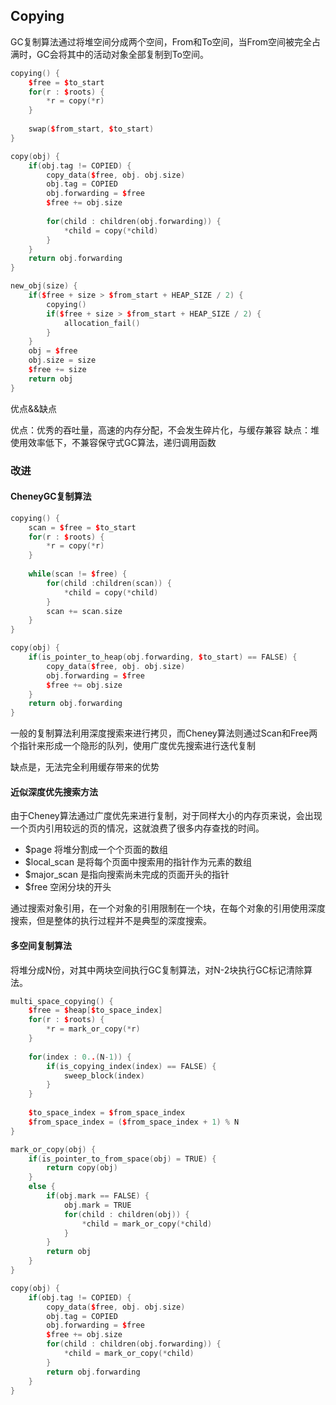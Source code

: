 ## Copying

GC复制算法通过将堆空间分成两个空间，From和To空间，当From空间被完全占满时，GC会将其中的活动对象全部复制到To空间。

```c++
copying() {
    $free = $to_start
    for(r : $roots) {
        *r = copy(*r)
    }
    
    swap($from_start, $to_start)
}

copy(obj) {
    if(obj.tag != COPIED) {
        copy_data($free, obj. obj.size)
        obj.tag = COPIED
        obj.forwarding = $free
        $free += obj.size
        
        for(child : children(obj.forwarding)) {
            *child = copy(*child)
        }
    }
    return obj.forwarding
}

new_obj(size) {
    if($free + size > $from_start + HEAP_SIZE / 2) {
        copying()
        if($free + size > $from_start + HEAP_SIZE / 2) {
            allocation_fail()
        }
    }
    obj = $free
    obj.size = size
    $free += size
    return obj
}


```
优点&&缺点

优点：优秀的吞吐量，高速的内存分配，不会发生碎片化，与缓存兼容
缺点：堆使用效率低下，不兼容保守式GC算法，递归调用函数

### 改进

#### CheneyGC复制算法

```c++
copying() {
    scan = $free = $to_start
    for(r : $roots) {
        *r = copy(*r)
    }
    
    while(scan != $free) {
        for(child :children(scan)) {
            *child = copy(*child)
        }
        scan += scan.size
    }
}

copy(obj) {
    if(is_pointer_to_heap(obj.forwarding, $to_start) == FALSE) {
        copy_data($free, obj. obj.size)
        obj.forwarding = $free
        $free += obj.size
    }
    return obj.forwarding
}
```

一般的复制算法利用深度搜索来进行拷贝，而Cheney算法则通过Scan和Free两个指针来形成一个隐形的队列，使用广度优先搜索进行迭代复制

缺点是，无法完全利用缓存带来的优势

#### 近似深度优先搜索方法

由于Cheney算法通过广度优先来进行复制，对于同样大小的内存页来说，会出现一个页内引用较远的页的情况，这就浪费了很多内存查找的时间。

* $page 将堆分割成一个个页面的数组
* $local_scan 是将每个页面中搜索用的指针作为元素的数组
* $major_scan 是指向搜索尚未完成的页面开头的指针
* $free 空闲分块的开头

通过搜索对象引用，在一个对象的引用限制在一个块，在每个对象的引用使用深度搜索，但是整体的执行过程并不是典型的深度搜索。


#### 多空间复制算法

将堆分成N份，对其中两块空间执行GC复制算法，对N-2块执行GC标记清除算法。

```c++
multi_space_copying() {
    $free = $heap[$to_space_index]
    for(r : $roots) {
        *r = mark_or_copy(*r)
    }
    
    for(index : 0..(N-1)) {
        if(is_copying_index(index) == FALSE) {
            sweep_block(index)
        }
    }
    
    $to_space_index = $from_space_index
    $from_space_index = ($from_space_index + 1) % N
}

mark_or_copy(obj) {
    if(is_pointer_to_from_space(obj) = TRUE) {
        return copy(obj)
    }
    else {
        if(obj.mark == FALSE) {
            obj.mark = TRUE
            for(child : children(obj)) {
                *child = mark_or_copy(*child)
            }
        }
        return obj
    }
}

copy(obj) {
    if(obj.tag != COPIED) {
        copy_data($free, obj. obj.size)
        obj.tag = COPIED
        obj.forwarding = $free
        $free += obj.size
        for(child : children(obj.forwarding)) {
            *child = mark_or_copy(*child)
        }
        return obj.forwarding
    }
}
```

